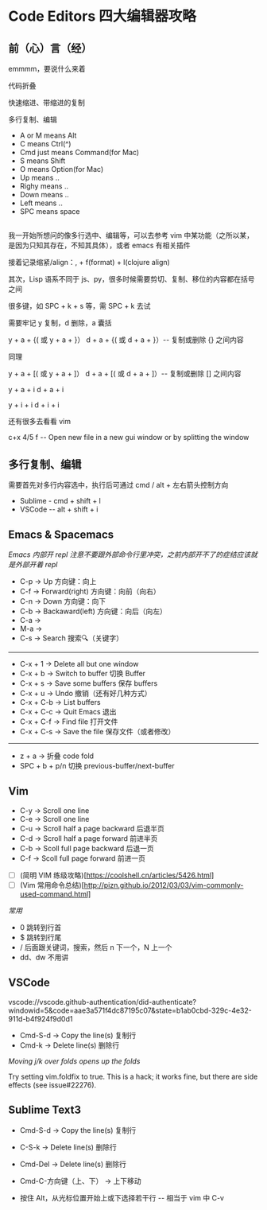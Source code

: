 # Code Editors 四大编辑器攻略


## 前（心）言（经）

emmmm，要说什么来着

代码折叠

快速缩进、带缩进的复制

多行复制、编辑


* A or M means Alt
* C means Ctrl(^)
* Cmd just means Command(for Mac)
* S means Shift
* O means Option(for Mac)
* Up means ..
* Righy means ..
* Down means ..
* Left means ..
* SPC means space


##

我一开始所想问的像多行选中、编辑等，可以去参考 vim 中某功能（之所以某，是因为只知其存在，不知其具体），或者 emacs 有相关插件

接着记录缩紧/align：, + f(format) + l(clojure align)

其次，Lisp 语系不同于 js、py，很多时候需要剪切、复制、移位的内容都在括号之间

很多键，如 SPC + k + s 等，需 SPC + k 去试

需要牢记 y 复制，d 删除，a 囊括

y + a + {( 或 y + a + }）
d + a + {( 或 d + a + }）-- 复制或删除 {} 之间内容

同理

y + a + [( 或 y + a + ]）
d + a + [( 或 d + a + ]）-- 复制或删除 [] 之间内容

y + a + i
d + a + i

y + i + i
d + i + i

还有很多去看看 vim

c+x 4/5 f -- Open new file in a new gui window or by splitting the window


## 多行复制、编辑

需要首先对多行内容选中，执行后可通过 cmd / alt + 左右箭头控制方向

* Sublime - cmd + shift + l
* VSCode -- alt + shift + i



## Emacs & Spacemacs

*Emacs 内部开 repl 注意不要跟外部命令行里冲突，之前内部开不了的症结应该就是外部开着 repl*

* C-p -> Up 方向键：向上
* C-f -> Forward(right) 方向键：向前（向右）
* C-n -> Down 方向键：向下
* C-b -> Backaward(left) 方向键：向后（向左）
* C-a ->
* M-a ->
* C-s -> Search 搜索🔍（关键字）
----------------------------------------
* C-x + 1   -> Delete all but one window
* C-x + b   -> Switch to buffer 切换 Buffer
* C-x + s   -> Save some buffers 保存 buffers
* C-x + u   -> Undo 撤销（还有好几种方式）
* C-x + C-b	-> List buffers
* C-x + C-c	-> Quit Emacs 退出
* C-x + C-f -> Find file 打开文件
* C-x + C-s -> Save the file 保存文件（或者修改）
----------------------------------------
* z + a -> 折叠 code fold
* SPC + b + p/n 切换 previous-buffer/next-buffer


## Vim

* C-y -> Scroll one line
* C-e -> Scroll one line
* C-u -> Scroll half a page backward 后退半页
* C-d -> Scroll half a page forward 前进半页
* C-b -> Scoll full page backward 后退一页
* C-f -> Scoll full page forward 前进一页
* [ ] (简明 VIM 练级攻略)[https://coolshell.cn/articles/5426.html]
* [ ] (Vim 常用命令总结)[http://pizn.github.io/2012/03/03/vim-commonly-used-command.html]

*常用*

* 0 跳转到行首
* $ 跳转到行尾
* / 后面跟关键词，搜索，然后 n 下一个，N 上一个
* dd、dw 不用讲


## VSCode

vscode://vscode.github-authentication/did-authenticate?windowid=5&code=aae3a571f4dc87195c07&state=b1ab0cbd-329c-4e32-911d-b4f924f9d0d1

* Cmd-S-d -> Copy the line(s) 复制行
* Cmd-k   -> Delete line(s) 删除行

*Moving j/k over folds opens up the folds*

Try setting vim.foldfix to true. This is a hack; it works fine, but there are side effects (see issue#22276).


## Sublime Text3

* Cmd-S-d -> Copy the line(s) 复制行
* C-S-k   -> Delete line(s) 删除行
* Cmd-Del -> Delete line(s) 删除行

* Cmd-C-方向键（上、下） -> 上下移动
* 按住 Alt，从光标位置开始上或下选择若干行 -- 相当于 vim 中 C-v


